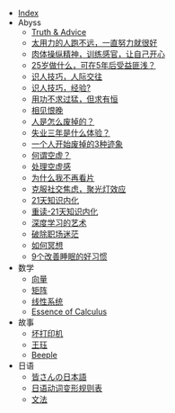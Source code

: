 * [Index](/)
* Abyss
    * [Truth & Advice](/Abyss/truth_and_advice)
    * [太用力的人跑不远，一直努力就很好](/Abyss/太用力的人跑不远，一直努力就很好)
    * [肉体操纵精神，训练感官，让自己开心](/Abyss/肉体操纵精神，训练感官，让自己开心)
    * [25岁做什么，可在5年后受益匪浅？](/Abyss/what_can_be_done_at_25_for_lift)
    * [识人技巧，人际交往](/Abyss/识人技巧，人际交往)
    * [识人技巧，经验?](/Abyss/识人技巧，经验)
    * [用功不求过猛，但求有恒](/Abyss/用功不求过猛，但求有恒)
    * [相见恨晚](/Abyss/regret_for_seeing_each_other_late)
    * [人是怎么废掉的？](/Abyss/how_is_a_person_decadent)
    * [失业三年是什么体验？](/Abyss/3_year_of_unemployment_experience)
    * [一个人开始废掉的3种迹象](/Abyss/一个人开始废掉的3种迹象)
    * [何谓空虚？](/Abyss/what_is_emptiness)
    * [处理空虚感](/Abyss/deal_with_feeling_of_emptiness)
    * [为什么我不再看片](/Abyss/Why_I_stopped_watching_porn)
    * [克服社交焦虑，聚光灯效应](/Abyss/spotlight_effect)
    * [21天知识内化](/Abyss/21_days_of_knowledge_memory)
    * [重读-21天知识内化](/Abyss/21_days_of_knowledge_memory_reread)
    * [深度学习的艺术](/Abyss/the_art_of_deep_learning)
    * [破除职场迷茫](/Abyss/solve_career_confusion)
    * [如何冥想](/Abyss/how_to_meditate)
    * [9个改善睡眠的好习惯](/Abyss/good_habits_to_improve_sleep)
* 数学
    * [向量](./math/linear_algebra/01_vector)
    * [矩阵](./math/linear_algebra/02_matrix)
    * [线性系统](./math/linear_algebra/03_linear_system)
    * [Essence of Calculus](/math/Essence_of_calculus)
* 故事
    * [坏打印机](/story/坏打印机_概统熬出来的深夜非鸡汤)
    * [王珏](/story/王珏_不忘初心，难得小事)
    * [Beeple](/story/Beeple_每天一张，他从屎做到神！)
* 日语
    * [皆さんの日本語](/Japanese/皆さんの日本語)
    * [日语动词变形规则表](/Japanese/日语动词变形规则表)
    * [文法](/Japanese/文法)